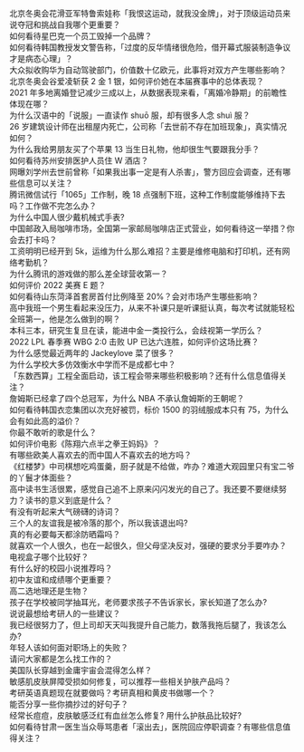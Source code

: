 北京冬奥会花滑亚军特鲁索娃称「我恨这运动，就我没金牌」，对于顶级运动员来说夺冠和挑战自我哪个更重要？  
如何看待星巴克一个员工毁掉一个品牌？  
如何看待韩国教授发文警告称，「过度的反华情绪很危险，借开幕式服装制造争议才是病态心理」？  
大众拟收购华为自动驾驶部门，价值数十亿欧元，此事将对双方产生哪些影响？  
北京冬奥会谷爱凌斩获 2 金 1 银，如何评价她在本届赛事中的总体表现？  
2021 年多地离婚登记减少三成以上，从数据表现来看，「离婚冷静期」的前瞻性体现在哪？  
为什么汉语中的「说服」一直读作 shuō 服，却有很多人念 shuì 服？  
26 岁建筑设计师在出租屋内死亡，公司称「去世前不存在加班现象」，真实情况如何？  
为什么我给男朋友买了个苹果 13 当生日礼物，他却很生气要跟我分手？  
如何看待苏州安排医护人员住 W 酒店？  
网曝刘学州去世前曾称「如果我出事一定是有人杀害」，警方回应会调查，还有哪些信息可以关注？  
腾讯微信试行「1065」工作制，晚 18 点强制下班，这种工作制度能够维持下去吗？工作做不完怎么办？  
为什么中国人很少戴机械式手表?  
中国邮政入局咖啡市场，全国第一家邮局咖啡店正式营业，如何看待这一举措？你会去打卡吗？  
工资明明已经开到 5k，运维为什么那么难招？主要是维修电脑和打印机，还有网络考勤机？  
为什么腾讯的游戏做的那么差全球营收第一？  
如何评价 2022 美赛 E 题？  
如何看待山东菏泽首套房首付比例降至 20%？会对市场产生哪些影响？  
高中我班一个男生看起来没压力，从来不补课只是听课挺认真，每次考试就能轻松全班第一，他是怎么做到的啊？  
本科三本，研究生复旦在读，能进中金一类投行么，会歧视第一学历么？  
2022 LPL 春季赛 WBG 2:0 击败 UP 已达六连胜，如何评价这场比赛？  
为什么感觉最近两年的 Jackeylove 菜了很多？  
为什么学校大多仿效衡水中学而不是成都七中？  
「东数西算」工程全面启动，该工程会带来哪些积极影响？还有什么信息值得关注？  
詹姆斯已经拿了四个总冠军，为什么 NBA 不承认詹姆斯的王朝呢？  
如何看待韩国衣恋集团以次充好被罚，标价 1500 的羽绒服成本只有 75，为什么会有如此高的溢价？  
你最不敢听的歌是什么？  
如何评价电影《陈翔六点半之拳王妈妈》？  
有哪些欧美人喜欢去的而中国人不喜欢去的地方吗？  
《红楼梦》中司棋想吃鸡蛋羹，厨子就是不给做，咋办？难道大观园里只有宝二爷的丫鬟才体面些？  
高中读书生活很累，感觉自己追不上原来闪闪发光的自己了。我还要不要继续努力？读书的意义到底是什么？  
有没有听起来大气磅礴的诗词？  
三个人的友谊我是被冷落的那个，所以我该退出吗?  
真的有必要每天都涂防晒霜吗？  
就喜欢一个人很久，也在一起很久，但父母坚决反对，强硬的要求分手要咋办？  
电视盒子哪个比较好？  
有什么好的校园小说推荐吗？  
初中友谊和成绩哪个更重要？  
高二选地理还是生物？  
孩子在学校被同学抽耳光，老师要求孩子不告诉家长，家长知道了怎么办?  
说说最想给考研人的一些建议？  
我已经很努力了，但上司却天天叫我提升自己能力，数落我拖后腿了，我该怎么办?  
年轻人该如何面对职场上的失败？  
请问大家都是怎么找工作的？  
美国队长穿越到金庸宇宙会混得怎么样？  
敏感肌皮肤屏障受损如何修复，可以推荐一些相关护肤产品吗？  
考研英语真题现在就要做吗？考研真相和黄皮书做哪一个？  
能否分享一些你摘抄过的好句子？  
经常长痘痘，皮肤敏感泛红有血丝怎么修复? 用什么护肤品比较好?  
如何看待甘肃一医生当众辱骂患者「滚出去」，医院回应停职调查？有哪些信息值得关注？  
